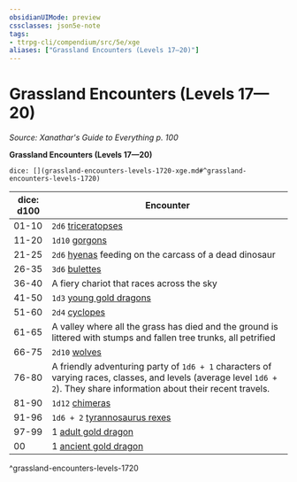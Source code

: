 ```yaml
---
obsidianUIMode: preview
cssclasses: json5e-note
tags:
- ttrpg-cli/compendium/src/5e/xge
aliases: ["Grassland Encounters (Levels 17—20)"]
---
```

# Grassland Encounters (Levels 17—20)
*Source: Xanathar's Guide to Everything p. 100* 

**Grassland Encounters (Levels 17—20)**

`dice: [](grassland-encounters-levels-1720-xge.md#^grassland-encounters-levels-1720)`

| dice: d100 | Encounter |
|------------|-----------|
| 01-10 | `2d6` [triceratopses](3-Mechanics/CLI/bestiary/beast/triceratops.md) |
| 11-20 | `1d10` [gorgons](3-Mechanics/CLI/bestiary/monstrosity/gorgon.md) |
| 21-25 | `2d6` [hyenas](3-Mechanics/CLI/bestiary/beast/hyena.md) feeding on the carcass of a dead dinosaur |
| 26-35 | `3d6` [bulettes](3-Mechanics/CLI/bestiary/monstrosity/bulette.md) |
| 36-40 | A fiery chariot that races across the sky |
| 41-50 | `1d3` [young gold dragons](3-Mechanics/CLI/bestiary/dragon/young-gold-dragon.md) |
| 51-60 | `2d4` [cyclopes](3-Mechanics/CLI/bestiary/giant/cyclops.md) |
| 61-65 | A valley where all the grass has died and the ground is littered with stumps and fallen tree trunks, all petrified |
| 66-75 | `2d10` [wolves](3-Mechanics/CLI/bestiary/beast/wolf.md) |
| 76-80 | A friendly adventuring party of `1d6 + 1` characters of varying races, classes, and levels (average level `1d6 + 2`). They share information about their recent travels. |
| 81-90 | `1d12` [chimeras](3-Mechanics/CLI/bestiary/monstrosity/chimera.md) |
| 91-96 | `1d6 + 2` [tyrannosaurus rexes](3-Mechanics/CLI/bestiary/beast/tyrannosaurus-rex.md) |
| 97-99 | 1 [adult gold dragon](3-Mechanics/CLI/bestiary/dragon/adult-gold-dragon.md) |
| 00 | 1 [ancient gold dragon](3-Mechanics/CLI/bestiary/dragon/ancient-gold-dragon.md) |
^grassland-encounters-levels-1720